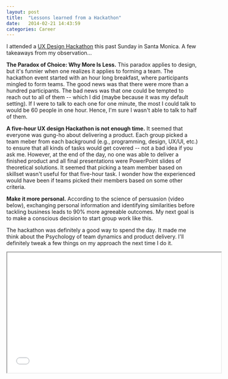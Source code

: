 ```yaml
---
layout: post
title:  "Lessons learned from a Hackathon"
date:   2014-02-21 14:43:59
categories: Career
---
```


I attended a [UX Design Hackathon](https://www.eventbrite.com/e/redesign-a-ux-design-hackathon-tickets-10500873395) this past Sunday in Santa Monica.  A few takeaways from my observation... 

**The Paradox of Choice: Why More Is Less.**  This paradox applies to design, but it's funnier when one realizes it applies to forming a team.  The hackathon event started with an hour long breakfast, where participants mingled to form teams.  The good news was that there were more than a hundred participants.  The bad news was that one could be tempted to reach out to all of them -- which I did (maybe because it was my default setting).  If I were to talk to each one for one minute, the most I could talk to would be 60 people in one hour.  Hence, I'm sure I wasn't able to talk to half of them.  

**A five-hour UX design Hackathon is not enough time.**  It seemed that everyone was gung-ho about delivering a product.  Each group picked a team meber from each background (e.g., programming, design, UX/UI, etc.) to ensure that all kinds of tasks would get covered -- not a bad idea if you ask me.  However, at the end of the day, no one was able to deliver a finished product and all final presentations were PowerPoint slides of theoretical solutions.  It seemed that picking a team member based on skillset wasn't useful for that five-hour task.  I wonder how the experienced would have been if teams picked their members based on some other criteria.

**Make it more personal.**  According to the science of persuasion (video below), exchanging personal information and identifying similarities before tackling business leads to 90% more agreeable outcomes. My next goal is to make a conscious decision to start  group work like this.


The hackathon was definitely a good way to spend the day.  It made me think about the Psychology of team dynamics and product delivery.  I'll definitely tweak a few things on my approach the next time I do it.



<iframe style="margin: auto; display: block;" width="560" height="315"  allowfullscreen="" class="youtube-player" src="//www.youtube.com/embed/cFdCzN7RYbw?wmode=transparent&amp;amp;autoplay=0&amp;amp;rel=0&amp;amp;showinfo=0&amp;amp;autohide=1&amp;amp;color=white&amp;amp;" type="text/html"></iframe>

